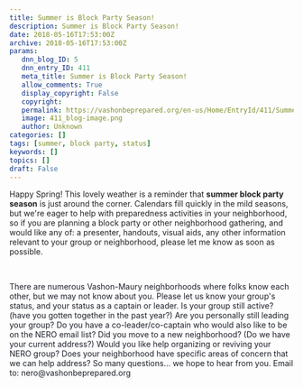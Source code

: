 ```yaml
---
title: Summer is Block Party Season!
description: Summer is Block Party Season!
date: 2018-05-16T17:53:00Z
archive: 2018-05-16T17:53:00Z
params:
   dnn_blog_ID: 5
   dnn_entry_ID: 411
   meta_title: Summer is Block Party Season!
   allow_comments: True
   display_copyright: False
   copyright: 
   permalink: https://vashonbeprepared.org/en-us/Home/EntryId/411/Summer-is-Block-Party-Season
   image: 411_blog-image.png
   author: Unknown
categories: []
tags: [summer, block party, status]
keywords: []
topics: []
draft: False
---
```


<div style="color: #222222;">Happy Spring! This lovely weather is a reminder that&nbsp;<strong>summer block party season</strong>&nbsp;is just around the corner. Calendars fill quickly in the mild seasons, but we're eager to help with preparedness activities in your neighborhood, so if you are planning a block party or other neighborhood gathering, and would like any of: a presenter, handouts, visual aids, any other information relevant to your group or neighborhood, please let me know as soon as possible.&nbsp;</div>
<p style="color: #222222;"><span style="color: #1d2129;"><br />
</span></p>
<p style="color: #222222;"><span style="color: #1d2129;">There are numerous Vashon-Maury neighborhoods where folks know each other, but we may not know about you. Please let us know your group's status, and your status as a captain or leader. Is your group still active? (have you gotten together in the past year?) Are you personally still leading your group? Do you have a co-leader/co-captain who would also like to be on the NERO email list? Did you move to a new neighborhood? (Do we have your current address?) Would you like help organizing or reviving your NERO group? Does your neighborhood have specific areas of concern that we can help address? So many questions... we hope to hear from you. Email to: nero@vashonbeprepared.org</span></p>
<div style="color: #222222;"><br />
</div>
